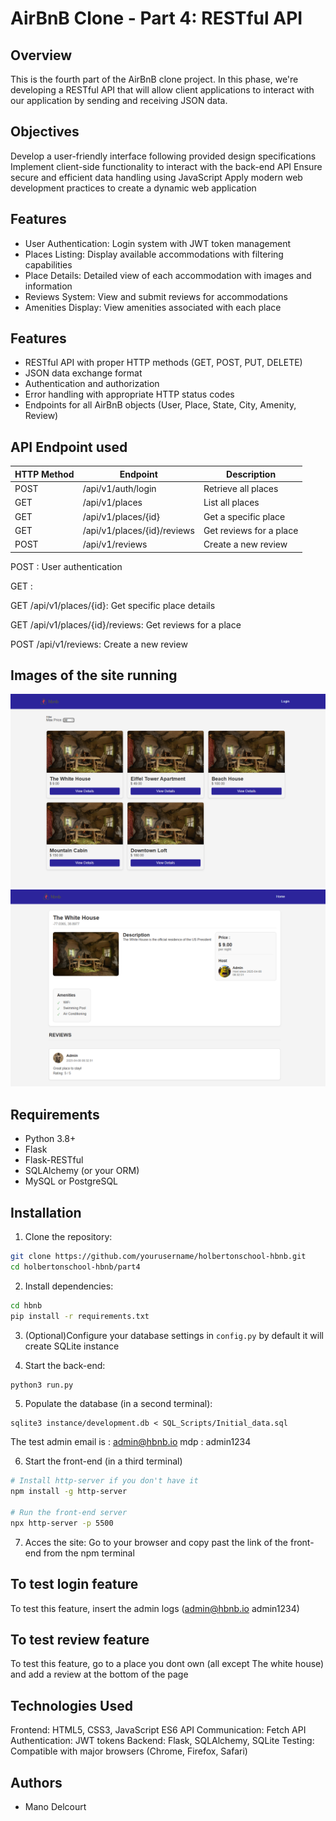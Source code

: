 # AirBnB Clone - Part 4: RESTful API

## Overview
This is the fourth part of the AirBnB clone project. In this phase, we're developing a RESTful API that will allow client applications to interact with our application by sending and receiving JSON data.

## Objectives
Develop a user-friendly interface following provided design specifications
Implement client-side functionality to interact with the back-end API
Ensure secure and efficient data handling using JavaScript
Apply modern web development practices to create a dynamic web application

## Features

- User Authentication: Login system with JWT token management
- Places Listing: Display available accommodations with filtering capabilities
- Place Details: Detailed view of each accommodation with images and information
- Reviews System: View and submit reviews for accommodations
- Amenities Display: View amenities associated with each place

## Features
- RESTful API with proper HTTP methods (GET, POST, PUT, DELETE)
- JSON data exchange format
- Authentication and authorization
- Error handling with appropriate HTTP status codes
- Endpoints for all AirBnB objects (User, Place, State, City, Amenity, Review)

## API Endpoint used

| HTTP Method | Endpoint | Description |
|-------------|----------|-------------|
| POST | /api/v1/auth/login | Retrieve all places |
| GET | /api/v1/places | List all places |
| GET | /api/v1/places/{id} | Get a specific place |
| GET | /api/v1/places/{id}/reviews | Get reviews for a place |
| POST | /api/v1/reviews | Create a new review |


POST : User authentication

GET : 

GET /api/v1/places/{id}: Get specific place details

GET /api/v1/places/{id}/reviews: Get reviews for a place

POST /api/v1/reviews: Create a new review

## Images of the site running
![alt text](images/example.png)
![alt text](images/example2.png)

## Requirements
- Python 3.8+
- Flask
- Flask-RESTful
- SQLAlchemy (or your ORM)
- MySQL or PostgreSQL

## Installation

1. Clone the repository:
```bash
git clone https://github.com/yourusername/holbertonschool-hbnb.git
cd holbertonschool-hbnb/part4
```


2. Install dependencies:
```bash
cd hbnb
pip install -r requirements.txt
```

3. (Optional)Configure your database settings in `config.py`
by default it will create SQLite instance

4. Start the back-end:
```bash
python3 run.py
```
5. Populate the database (in a second terminal):
```
sqlite3 instance/development.db < SQL_Scripts/Initial_data.sql
```
The test admin email is : admin@hbnb.io
                    mdp : admin1234

6. Start the front-end (in a third terminal)
```bash
# Install http-server if you don't have it
npm install -g http-server

# Run the front-end server
npx http-server -p 5500
```
7. Acces the site:
Go to your browser and copy past the link of the front-end from the npm terminal


## To test login feature
To test this feature, insert the admin logs (admin@hbnb.io   admin1234)

## To test review feature
To test this feature, go to a place you dont own (all except The white house) and add a review at the bottom of the page

## Technologies Used
Frontend: HTML5, CSS3, JavaScript ES6
API Communication: Fetch API
Authentication: JWT tokens
Backend: Flask, SQLAlchemy, SQLite
Testing: Compatible with major browsers (Chrome, Firefox, Safari)

## Authors
- Mano Delcourt